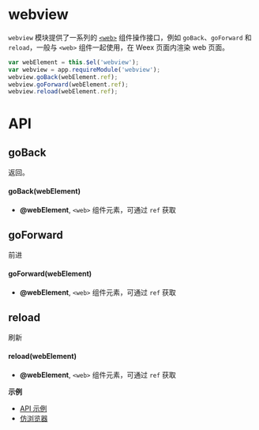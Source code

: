 # webview

`webview` 模块提供了一系列的 [`<web>`](../components/web.html) 组件操作接口，例如 `goBack`、`goForward` 和 `reload`，一般与 `<web>` 组件一起使用，在 Weex 页面内渲染 web 页面。

```javascript
var webElement = this.$el('webview');
var webview = app.requireModule('webview');
webview.goBack(webElement.ref);
webview.goForward(webElement.ref);
webview.reload(webElement.ref);
```

# API

## goBack

返回。

#### goBack(webElement)

* **@webElement**, `<web>` 组件元素，可通过 `ref` 获取

## goForward

前进

#### goForward(webElement)

* **@webElement**, `<web>` 组件元素，可通过 `ref` 获取

## reload

刷新

#### reload(webElement)

* **@webElement**, `<web>` 组件元素，可通过 `ref` 获取

**示例**
- [API 示例](http://dotwe.org/vue/196dcbdb6a5bcea519c239d50ae5012d)
- [仿浏览器](http://dotwe.org/vue/9877838e37d732dbe2639e3ec57f096a)